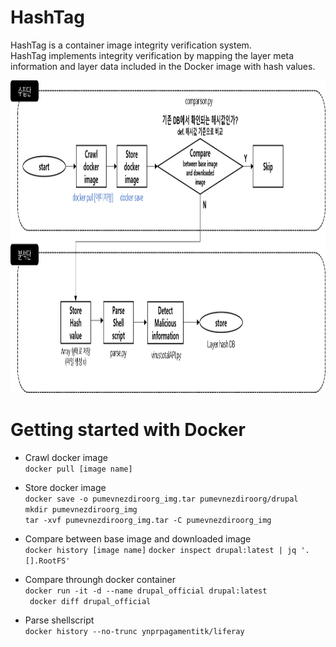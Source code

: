 # HashTag
HashTag is a container image integrity verification system.    
HashTag implements integrity verification by mapping the layer meta information and layer data included in the Docker image with hash values.


<img src="./flowchart_1.png"  width="700" height="500">

# Getting started with Docker
* Crawl docker image   
  ``` docker pull [image name] ```

* Store docker image   
    ``` docker save -o pumevnezdiroorg_img.tar pumevnezdiroorg/drupal ```   
    ``` mkdir pumevnezdiroorg_img ```   
    ``` tar -xvf pumevnezdiroorg_img.tar -C pumevnezdiroorg_img ```

* Compare between base image and downloaded image   
  ``` docker history [image name] ```
  ``` docker inspect drupal:latest | jq '.[].RootFS' ```

* Compare throungh docker container   
  ``` docker run -it -d --name drupal_official drupal:latest ```   
  ``` docker diff drupal_official```

* Parse shellscript   
    ``` docker history --no-trunc ynprpagamentitk/liferay ```
